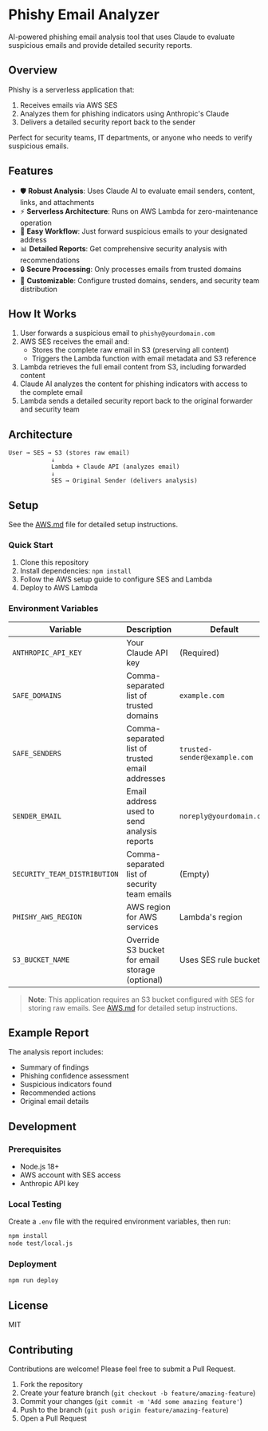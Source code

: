 # Phishy Email Analyzer

AI-powered phishing email analysis tool that uses Claude to evaluate suspicious emails and provide detailed security reports.

## Overview

Phishy is a serverless application that:

1. Receives emails via AWS SES
2. Analyzes them for phishing indicators using Anthropic's Claude
3. Delivers a detailed security report back to the sender

Perfect for security teams, IT departments, or anyone who needs to verify suspicious emails.

## Features

- 🛡️ **Robust Analysis**: Uses Claude AI to evaluate email senders, content, links, and attachments
- ⚡ **Serverless Architecture**: Runs on AWS Lambda for zero-maintenance operation
- 🔄 **Easy Workflow**: Just forward suspicious emails to your designated address
- 📊 **Detailed Reports**: Get comprehensive security analysis with recommendations
- 🔒 **Secure Processing**: Only processes emails from trusted domains
- 🔧 **Customizable**: Configure trusted domains, senders, and security team distribution

## How It Works

1. User forwards a suspicious email to `phishy@yourdomain.com`
2. AWS SES receives the email and:
   - Stores the complete raw email in S3 (preserving all content)
   - Triggers the Lambda function with email metadata and S3 reference
3. Lambda retrieves the full email content from S3, including forwarded content
4. Claude AI analyzes the content for phishing indicators with access to the complete email
5. Lambda sends a detailed security report back to the original forwarder and security team

## Architecture

```
User → SES → S3 (stores raw email)
            ↓
            Lambda + Claude API (analyzes email)
            ↓
            SES → Original Sender (delivers analysis)
```

## Setup

See the [AWS.md](AWS.md) file for detailed setup instructions.

### Quick Start

1. Clone this repository
2. Install dependencies: `npm install`
3. Follow the AWS setup guide to configure SES and Lambda
4. Deploy to AWS Lambda

### Environment Variables

| Variable | Description | Default |
|----------|-------------|---------|
| `ANTHROPIC_API_KEY` | Your Claude API key | (Required) |
| `SAFE_DOMAINS` | Comma-separated list of trusted domains | `example.com` |
| `SAFE_SENDERS` | Comma-separated list of trusted email addresses | `trusted-sender@example.com` |
| `SENDER_EMAIL` | Email address used to send analysis reports | `noreply@yourdomain.com` |
| `SECURITY_TEAM_DISTRIBUTION` | Comma-separated list of security team emails | (Empty) |
| `PHISHY_AWS_REGION` | AWS region for AWS services | Lambda's region |
| `S3_BUCKET_NAME` | Override S3 bucket for email storage (optional) | Uses SES rule bucket |

> **Note**: This application requires an S3 bucket configured with SES for storing raw emails. See [AWS.md](AWS.md) for detailed setup instructions.

## Example Report

The analysis report includes:

- Summary of findings
- Phishing confidence assessment
- Suspicious indicators found
- Recommended actions
- Original email details

## Development

### Prerequisites

- Node.js 18+
- AWS account with SES access
- Anthropic API key

### Local Testing

Create a `.env` file with the required environment variables, then run:

```bash
npm install
node test/local.js
```

### Deployment

```bash
npm run deploy
```

## License

MIT

## Contributing

Contributions are welcome! Please feel free to submit a Pull Request.

1. Fork the repository
2. Create your feature branch (`git checkout -b feature/amazing-feature`)
3. Commit your changes (`git commit -m 'Add some amazing feature'`)
4. Push to the branch (`git push origin feature/amazing-feature`)
5. Open a Pull Request